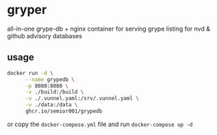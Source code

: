# gryper
all-in-one grype-db + nginx container for serving grype listing for nvd &amp; github advisory databases

## usage
```bash
docker run -d \
      --name grypedb \
      -p 8080:8080 \
      -v ./build:/build \
      -v ./.vunnel.yaml:/srv/.vunnel.yaml \
      -v ./data:/data \
      ghcr.io/semior001/grypedb
```

or copy the `docker-compose.yml` file and run `docker-compose up -d`
